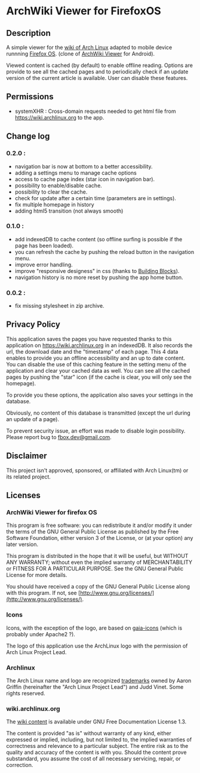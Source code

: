 ArchWiki Viewer for FirefoxOS
=============================

Description
-----------

A simple viewer for the [wiki of Arch Linux](https://wiki.archlinux.org)
adapted to mobile device runnning [Firefox
OS](https://developer.mozilla.org/en-US/Firefox_OS).  (clone of [ArchWiki
Viewer](https://github.com/jtmcn/archwiki-viewer) for Android).

Viewed content is cached (by default) to enable offline reading. Options are
provide to see all the cached pages and to periodically check if an update version
of the current article is available. User can disable these features.

Permissions
-----------

* systemXHR : Cross-domain requests needed to get html file from
  https://wiki.archlinux.org to the app.

Change log
----------

### 0.2.0 :

* navigation bar is now at bottom to a better accessibility.
* adding a settings menu to manage cache options
* access to cache page index (star icon in navigation bar).
* possibility to enable/disable cache.
* possibility to clear the cache.
* check for update after a certain time (parameters are in settings).
* fix multiple homepage in history
* adding html5 transition (not always smooth)

### 0.1.0 :

* add indexedDB to cache content (so offline surfing is possible if the page has been loaded).
* you can refresh the cache by pushing the reload button in the navigation menu.
* improve error handling.
* improve "responsive designess" in css (thanks to [Building Blocks](http://buildingfirefoxos.com)).
* navigation history is no more reset by pushing the app home button.

### 0.0.2 :

* fix missing stylesheet in zip archive.


Privacy Policy
--------------

This application saves the pages you have requested thanks to this application
on https://wiki.archlinux.org in an indexedDB.
It also records the url, the download date and the "timestamp" of each page.
This 4 data enables to provide you an offline accessibility
and an up to date content. You can disable the use of this caching feature in
the setting menu of the application and clear your cached data as well.
You can see all the cached pages by pushing the "star" icon (if the cache is
clear, you will only see the homepage).

To provide you these options, the application also saves your settings in the
database.

Obviously, no content of this database is transmitted (except the url during an
update of a page).

To prevent security issue, an effort was made to disable login possibility.
Please report bug to fbox.dev@gmail.com.

Disclaimer
----------

This project isn't approved, sponsored, or affiliated with Arch Linux(tm) or
its related project.


Licenses
--------

### ArchWiki Viewer for firefox OS

This program is free software: you can redistribute it and/or modify
it under the terms of the GNU General Public License as published by
the Free Software Foundation, either version 3 of the License, or
(at your option) any later version.

This program is distributed in the hope that it will be useful,
but WITHOUT ANY WARRANTY; without even the implied warranty of
MERCHANTABILITY or FITNESS FOR A PARTICULAR PURPOSE. See the
GNU General Public License for more details.

You should have received a copy of the GNU General Public License
along with this program.  If not, see [http://www.gnu.org/licenses/](http://www.gnu.org/licenses/).

### Icons
Icons, with the exception of the logo, are based on
[gaia-icons](https://github.com/gaia-components/gaia-icons) (which is probably
under Apache2 ?).

The logo of this application use the ArchLinux logo with the permission of Arch
Linux Project Lead.

### Archlinux

The Arch Linux name and logo are recognized
[trademarks](https://wiki.archlinux.org/index.php/DeveloperWiki:TrademarkPolicy")
 owned by Aaron Griffin (hereinafter the "Arch Linux Project Lead") and Judd Vinet.
Some rights reserved.


### wiki.archlinux.org
The [wiki content](https://wiki.archlinux.org/index.php/ArchWiki:Privacy_policy) 
is available under GNU Free Documentation License 1.3.

The content is provided "as is" without warranty of any kind, either expressed or 
implied, including, but not limited to, the implied warranties of correctness and 
relevance to a particular subject. The entire risk as to the quality and accuracy 
of the content is with you. Should the content prove substandard, you assume the
cost of all necessary servicing, repair, or correction.

